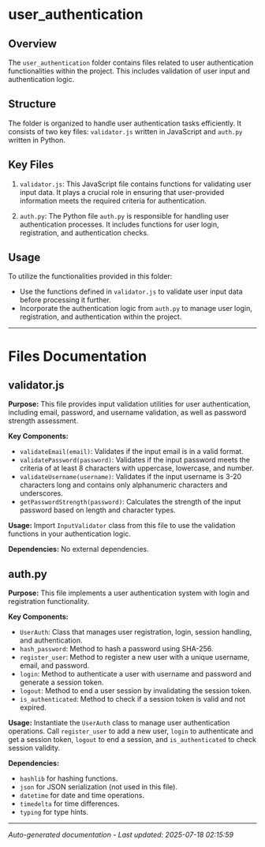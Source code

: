 # user_authentication

## Overview
The `user_authentication` folder contains files related to user authentication functionalities within the project. This includes validation of user input and authentication logic.

## Structure
The folder is organized to handle user authentication tasks efficiently. It consists of two key files: `validator.js` written in JavaScript and `auth.py` written in Python.

## Key Files
1. `validator.js`: This JavaScript file contains functions for validating user input data. It plays a crucial role in ensuring that user-provided information meets the required criteria for authentication.
   
2. `auth.py`: The Python file `auth.py` is responsible for handling user authentication processes. It includes functions for user login, registration, and authentication checks.

## Usage
To utilize the functionalities provided in this folder:
- Use the functions defined in `validator.js` to validate user input data before processing it further.
- Incorporate the authentication logic from `auth.py` to manage user login, registration, and authentication within the project.

---

# Files Documentation

## validator.js

**Purpose:** This file provides input validation utilities for user authentication, including email, password, and username validation, as well as password strength assessment.

**Key Components:**
- `validateEmail(email)`: Validates if the input email is in a valid format.
- `validatePassword(password)`: Validates if the input password meets the criteria of at least 8 characters with uppercase, lowercase, and number.
- `validateUsername(username)`: Validates if the input username is 3-20 characters long and contains only alphanumeric characters and underscores.
- `getPasswordStrength(password)`: Calculates the strength of the input password based on length and character types.

**Usage:** Import `InputValidator` class from this file to use the validation functions in your authentication logic.

**Dependencies:** No external dependencies.

## auth.py

**Purpose:** This file implements a user authentication system with login and registration functionality.

**Key Components:**
- `UserAuth`: Class that manages user registration, login, session handling, and authentication.
- `hash_password`: Method to hash a password using SHA-256.
- `register_user`: Method to register a new user with a unique username, email, and password.
- `login`: Method to authenticate a user with username and password and generate a session token.
- `logout`: Method to end a user session by invalidating the session token.
- `is_authenticated`: Method to check if a session token is valid and not expired.

**Usage:** Instantiate the `UserAuth` class to manage user authentication operations. Call `register_user` to add a new user, `login` to authenticate and get a session token, `logout` to end a session, and `is_authenticated` to check session validity.

**Dependencies:** 
- `hashlib` for hashing functions.
- `json` for JSON serialization (not used in this file).
- `datetime` for date and time operations.
- `timedelta` for time differences.
- `typing` for type hints.

---
*Auto-generated documentation - Last updated: 2025-07-18 02:15:59*
